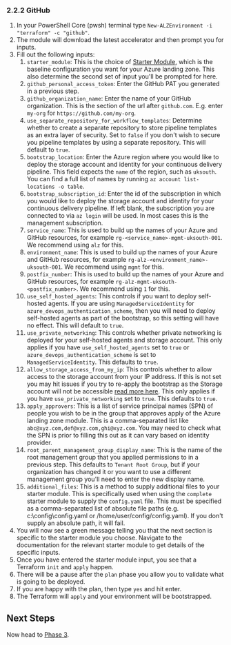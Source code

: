 <!-- markdownlint-disable first-line-h1 -->
### 2.2.2 GitHub

1. In your PowerShell Core (pwsh) terminal type `New-ALZEnvironment -i "terraform" -c "github"`.
1. The module will download the latest accelerator and then prompt you for inputs.
1. Fill out the following inputs:
    1. `starter_module`: This is the choice of [Starter Module][wiki_starter_modules], which is the baseline configuration you want for your Azure landing zone. This also determine the second set of input you'll be prompted for here.
    1. `github_personal_access_token`: Enter the GitHub PAT you generated in a previous step.
    1. `github_organization_name`: Enter the name of your GitHub organization. This is the section of the url after `github.com`. E.g. enter `my-org` for `https://github.com/my-org`.
    1. `use_separate_repository_for_workflow_templates`: Determine whether to create a separate repository to store pipeline templates as an extra layer of security. Set to `false` if you don't wish to secure you pipeline templates by using a separate repository. This will default to `true`.
    1. `bootstrap_location`: Enter the Azure region where you would like to deploy the storage account and identity for your continuous delivery pipeline. This field expects the `name` of the region, such as `uksouth`. You can find a full list of names by running `az account list-locations -o table`.
    1. `bootstrap_subscription_id`: Enter the id of the subscription in which you would like to deploy the storage account and identity for your continuous delivery pipeline. If left blank, the subscription you are connected to via `az login` will be used. In most cases this is the management subscription.
    1. `service_name`: This is used to build up the names of your Azure and GitHub resources, for example `rg-<service_name>-mgmt-uksouth-001`. We recommend using `alz` for this.
    1. `environment_name`: This is used to build up the names of your Azure and GitHub resources, for example `rg-alz-<environment_name>-uksouth-001`. We recommend using `mgmt` for this.
    1. `postfix_number`: This is used to build up the names of your Azure and GitHub resources, for example `rg-alz-mgmt-uksouth-<postfix_number>`. We recommend using `1` for this.
    1. `use_self_hosted_agents`: This controls if you want to deploy self-hosted agents. If you are using `ManagedServiceIdentity` for `azure_devops_authentication_scheme`, then you will need to deploy self-hosted agents as part of the bootstrap, so this setting will have no effect. This will default to `true`.
    1. `use_private_networking`: This controls whether private networking is deployed for your self-hosted agents and storage account. This only applies if you have `use_self_hosted_agents` set to `true` or `azure_devops_authentication_scheme` is set to `ManagedServiceIdentity`. This defaults to `true`.
    1. `allow_storage_access_from_my_ip`: This controls whether to allow access to the storage account from your IP address. If this is not set you may hit issues if you try to re-apply the bootstrap as the Storage account will not be accessible [read more here][wiki_troubleshooting]. This only applies if you have `use_private_networking` set to `true`. This defaults to `true`.
    1. `apply_approvers`: This is a list of service principal names (SPN) of people you wish to be in the group that approves apply of the Azure landing zone module. This is a comma-separated list like `abc@xyz.com,def@xyz.com,ghi@xyz.com`. You may need to check what the SPN is prior to filling this out as it can vary based on identity provider.
    1. `root_parent_management_group_display_name`: This is the name of the root management group that you applied permissions to in a previous step. This defaults to `Tenant Root Group`, but if your organization has changed it or you want to use a different management group you'll need to enter the new display name.
    1. `additional_files`: This is a method to supply additional files to your starter module. This is specifically used when using the `complete` starter module to supply the `config.yaml` file. This must be specified as a comma-separated list of absolute file paths (e.g. c:\\config\\config.yaml or /home/user/config/config.yaml). If you don't supply an absolute path, it will fail.
1. You will now see a green message telling you that the next section is specific to the starter module you choose. Navigate to the documentation for the relevant starter module to get details of the specific inputs.
1. Once you have entered the starter module input, you see that a Terraform `init` and `apply` happen.
1. There will be a pause after the `plan` phase you allow you to validate what is going to be deployed.
1. If you are happy with the plan, then type `yes` and hit enter.
1. The Terraform will `apply` and your environment will be bootstrapped.

## Next Steps

Now head to [Phase 3][wiki_quick_start_phase_3].

 [//]: # (************************)
 [//]: # (INSERT LINK LABELS BELOW)
 [//]: # (************************)

[wiki_starter_modules]:               %5BUser-Guide%5D-Starter-Modules "Wiki - Starter Modules"
[wiki_quick_start_phase_3]:           %5BUser-Guide%5D-Quick-Start-Phase-3 "Wiki - Quick Start - Phase 3"
[wiki_troubleshooting]:               %5BUser-Guide%5D-Troubleshooting "Wiki - Troubleshooting"
